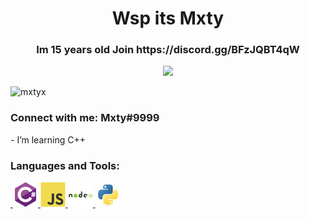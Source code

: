 <h1 align="center">Wsp its Mxty</h1>
<h3 align="center">Im 15 years old Join https://discord.gg/BFzJQBT4qW</h3>
<p align = "center">
<img src="https://c.tenor.com/a2txYG5kHe0AAAAC/lucci-block6.gif">
</p>

<p align="left"> <img src="https://komarev.com/ghpvc/?username=mxtyx&label=Profile%20views&color=blueviolet&style=flat" alt="mxtyx" /> </p>

<h3 align="left">Connect with me: Mxty#9999</h3>
<p align="left">
</p>
- I’m learning C++

<h3 align="left">Languages and Tools:</h3>
<p align="left"> <a href="https://www.w3schools.com/cpp/" target="_blank" rel="noreferrer"> <img href="https://www.w3schools.com/cs/" target="_blank" rel="noreferrer"> <img src="https://raw.githubusercontent.com/devicons/devicon/master/icons/csharp/csharp-original.svg" alt="csharp" width="40" height="40"/> </a> <a href="https://developer.mozilla.org/en-US/docs/Web/JavaScript" target="_blank" rel="noreferrer"> <img src="https://raw.githubusercontent.com/devicons/devicon/master/icons/javascript/javascript-original.svg" alt="javascript" width="40" height="40"/> </a> <a href="https://nodejs.org" target="_blank" rel="noreferrer"> <img src="https://raw.githubusercontent.com/devicons/devicon/master/icons/nodejs/nodejs-original-wordmark.svg" alt="nodejs" width="40" height="40"/> </a> <a href="https://www.python.org" target="_blank" rel="noreferrer"> <img src="https://raw.githubusercontent.com/devicons/devicon/master/icons/python/python-original.svg" alt="python" width="40" height="40"/> </a> </p>
